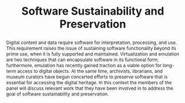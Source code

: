 ---
abstract: Digital content and data require software for interpretation, processing,
  and use. This requirement raises the issue of sustaining software functionality
  beyond its prime use, when it is fully supported and maintained. Virtualization
  and emulation are two techniques that can encapsulate software in its functional
  form; furthermore, emulation has recently gained traction as a viable option for
  long-term access to digital objects. At the same time, archivists, librarians, and
  museum curators have begun concerted efforts to preserve software that is essential
  for accessing the digital heritage. In this context the members of the panel will
  discuss relevant work that they have been involved in to address the goal of software
  sustainability and preservation.
creators:
- Meyerson, Jessica
- Milic-Frayling, Natasa
- Vowell, Zach
- Cochrane, Euan
- Rosenthal, David
date: null
document_url: https://services.phaidra.univie.ac.at/api/object/o:502836/download
grand_parent: iPRES
institutions: []
keywords: []
landing_page_url: https://phaidra.univie.ac.at/o:502836
language: eng
layout: publication
license: CC BY-NC-SA 3.0 AT
notes_url: null
parent: iPRES 2016
presentation_url: null
publication_type: panel
size: 134865
source_name: iPRES
title: Software Sustainability and Preservation
year: 2016
---